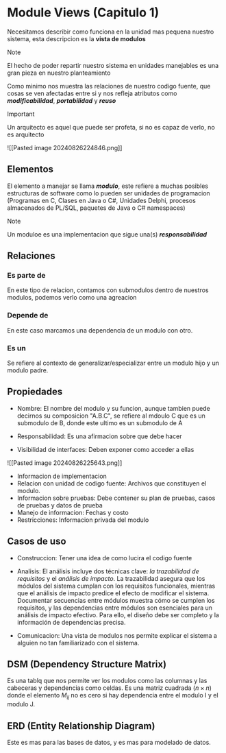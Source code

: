 # Module Views (Capitulo 1)

Necesitamos describir como funciona en la unidad mas pequena nuestro sistema, esta descripcion es la **vista de modulos**

>[!NOTE]
>El hecho de poder repartir nuestro sistema en unidades manejables es una gran pieza en nuestro planteamiento

Como minimo nos muestra las relaciones de nuestro codigo fuente, que cosas se ven afectadas entre si y nos refleja atributos como ***modificabilidad***, ***portabilidad*** y ***reuso***

>[!IMPORTANT]
>Un arquitecto es aquel que puede ser profeta, si no es capaz de verlo, no es arquitecto

![[Pasted image 20240826224846.png]]

## Elementos

El elemento a manejar se llama ***modulo***, este refiere a muchas posibles estructuras de software como lo pueden ser unidades de programacion (Programas en C, Clases en Java o C#, Unidades Delphi, procesos almacenados de PL/SQL, paquetes de Java o C# namespaces)

>[!NOTE]
>Un moduloe es una implementacion que sigue una(s) ***responsabilidad***

## Relaciones

### Es parte de 
En este tipo de relacion, contamos con submodulos dentro de nuestros modulos, podemos verlo como una agreacion

### Depende de
En este caso marcamos una dependencia de un modulo con otro.

### Es un
Se refiere al contexto de generalizar/especializar entre un modulo hijo y un modulo padre.

## Propiedades

- Nombre: El nombre del modulo y su funcion, aunque tambien puede decirnos su composicion "A.B.C", se refiere al mdoulo C que es un submodulo de B, donde este ultimo es un submodulo de A

- Responsabilidad: Es una afirmacion sobre que debe hacer

- Visibilidad de interfaces: Deben exponer como acceder a ellas

 ![[Pasted image 20240826225643.png]]

- Informacion de implementacion
- Relacion con unidad de codigo fuente: Archivos que constituyen el modulo.
- Informacion sobre pruebas: Debe contener su plan de pruebas, casos de pruebas y datos de prueba
- Manejo de informacion: Fechas y costo
- Restricciones: Informacion privada del modulo


## Casos de uso

- Construccion: Tener una idea de como lucira el codigo fuente

- Analisis: El análisis incluye dos técnicas clave: *la trazabilidad de requisitos* y el *análisis de impacto*. La trazabilidad asegura que los módulos del sistema cumplan con los requisitos funcionales, mientras que el análisis de impacto predice el efecto de modificar el sistema. Documentar secuencias entre módulos muestra cómo se cumplen los requisitos, y las dependencias entre módulos son esenciales para un análisis de impacto efectivo. Para ello, el diseño debe ser completo y la información de dependencias precisa.

 - Comunicacion: Una vista de modulos nos permite explicar el sistema a alguien no tan familiarizado con el sistema.

## DSM (Dependency Structure Matrix)

Es una tablq que nos permite ver los modulos como las columnas y las cabeceras y dependencias como celdas. Es una matriz cuadrada ($n\times n$)
donde el elemento $M_{ij}$ no es cero si hay dependencia entre el modulo I y el modulo J.

## ERD (Entity Relationship Diagram)

Este es mas para las bases de datos, y es mas para modelado de datos.